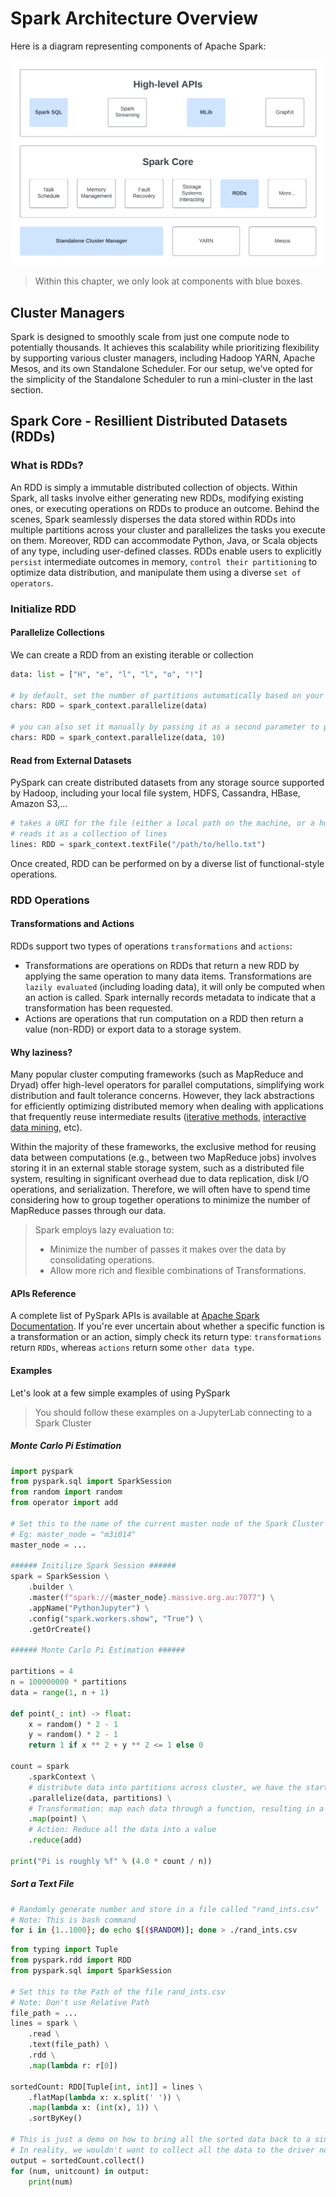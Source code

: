 # Spark Architecture Overview

Here is a diagram representing components of Apache Spark:

![Architecture](./imgs/spark-architecture.png)

> Within this chapter, we only look at components with blue boxes.

## Cluster Managers

Spark is designed to smoothly scale from just one compute node to potentially thousands. It achieves this scalability while prioritizing flexibility by supporting various cluster managers, including Hadoop YARN, Apache Mesos, and its own Standalone Scheduler. For our setup, we've opted for the simplicity of the Standalone Scheduler to run a mini-cluster in the last section.

## Spark Core - Resillient Distributed Datasets (RDDs)

### What is RDDs?

An RDD is simply a immutable distributed collection of objects. Within Spark, all tasks involve either generating new RDDs, modifying existing ones, or executing operations on RDDs to produce an outcome. Behind the scenes, Spark seamlessly disperses the data stored within RDDs into multiple partitions across your cluster and parallelizes the tasks you execute on them. Moreover, RDD can accommodate Python, Java, or Scala objects of any type, including user-defined classes. RDDs enable users to explicitly `persist` intermediate outcomes in memory, `control their partitioning` to optimize data distribution, and manipulate them using a diverse `set of operators`.

### Initialize RDD

#### Parallelize Collections

We can create a RDD from an existing iterable or collection

```python
data: list = ["H", "e", "l", "l", "o", "!"]

# by default, set the number of partitions automatically based on your cluster
chars: RDD = spark_context.parallelize(data)

# you can also set it manually by passing it as a second parameter to parallelize
chars: RDD = spark_context.parallelize(data, 10)
```

#### Read from External Datasets

PySpark can create distributed datasets from any storage source supported by Hadoop, including your local file system, HDFS, Cassandra, HBase, Amazon S3,...

```python
# takes a URI for the file (either a local path on the machine, or a hdfs://, s3a://, etc URI)
# reads it as a collection of lines
lines: RDD = spark_context.textFile("/path/to/hello.txt")
```

Once created, RDD can be performed on by a diverse list of functional-style operations.

### RDD Operations

#### Transformations and Actions

RDDs support two types of operations `transformations` and `actions`: 
- Transformations are operations on RDDs that return a new RDD by applying the same operation to many data items. Transformations are `lazily evaluated` (including loading data), it will only be computed when an action is called. Spark internally records metadata to indicate that a transformation has been requested.
- Actions are operations that run computation on a RDD then return a value (non-RDD) or export data to a storage system.

#### Why laziness?

Many popular cluster computing frameworks (such as MapReduce and Dryad) offer high-level operators for parallel computations, simplifying work distribution and fault tolerance concerns. However, they lack abstractions for efficiently optimizing distributed memory when dealing with applications that frequently reuse intermediate results ([iterative methods](https://en.wikipedia.org/wiki/Iterative_method), [interactive data mining](https://en.wikipedia.org/wiki/Data_mining), etc).
  
Within the majority of these frameworks, the exclusive method for reusing data between computations (e.g., between two MapReduce jobs) involves storing it in an external stable storage system, such as a distributed file system, resulting in significant overhead due to data replication, disk I/O operations, and serialization. Therefore, we will often have to spend time considering how to group together operations to minimize the number of MapReduce passes through our data.

> Spark employs lazy evaluation to:
> - Minimize the number of passes it makes over the data by consolidating operations.
> - Allow more rich and flexible combinations of Transformations.

#### APIs Reference

A complete list of PySpark APIs is available at [Apache Spark Documentation](https://spark.apache.org/docs/latest/api/python/reference/index.html). If you're ever uncertain about whether a specific function is a transformation or an action, simply check its return type: `transformations` return `RDDs`, whereas `actions` return some `other data type`.

#### Examples

Let's look at a few simple examples of using PySpark

> You should follow these examples on a JupyterLab connecting to a Spark Cluster

##### Monte Carlo Pi Estimation

```python
import pyspark
from pyspark.sql import SparkSession
from random import random
from operator import add

# Set this to the name of the current master node of the Spark Cluster
# Eg: master_node = "m3i014"
master_node = ...

###### Initilize Spark Session ######
spark = SparkSession \
    .builder \
    .master(f"spark://{master_node}.massive.org.au:7077") \
    .appName("PythonJupyter") \
    .config("spark.workers.show", "True") \
    .getOrCreate()

###### Monte Carlo Pi Estimation ######

partitions = 4
n = 100000000 * partitions
data = range(1, n + 1)

def point(_: int) -> float:
    x = random() * 2 - 1
    y = random() * 2 - 1
    return 1 if x ** 2 + y ** 2 <= 1 else 0

count = spark
    .sparkContext \
    # distribute data into partitions across cluster, we have the starting RDD here
    .parallelize(data, partitions) \
    # Transformation: map each data through a function, resulting in a new RDD
    .map(point) \
    # Action: Reduce all the data into a value
    .reduce(add)

print("Pi is roughly %f" % (4.0 * count / n))
```

##### Sort a Text File

```bash
# Randomly generate number and store in a file called "rand_ints.csv"
# Note: This is bash command
for i in {1..1000}; do echo $[($RANDOM)]; done > ./rand_ints.csv
```

```python
from typing import Tuple
from pyspark.rdd import RDD
from pyspark.sql import SparkSession

# Set this to the Path of the file rand_ints.csv
# Note: Don't use Relative Path
file_path = ...
lines = spark \
    .read \
    .text(file_path) \
    .rdd \
    .map(lambda r: r[0])

sortedCount: RDD[Tuple[int, int]] = lines \
    .flatMap(lambda x: x.split(' ')) \
    .map(lambda x: (int(x), 1)) \
    .sortByKey()

# This is just a demo on how to bring all the sorted data back to a single node.
# In reality, we wouldn't want to collect all the data to the driver node.
output = sortedCount.collect()
for (num, unitcount) in output:
    print(num)
```
